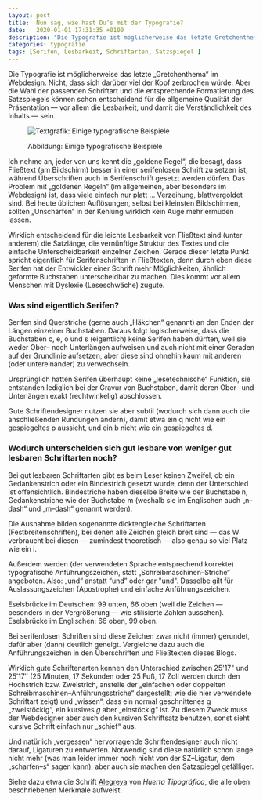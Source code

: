 ```yaml
---
layout: post
title:  Nun sag, wie hast Du’s mit der Typografie?
date:   2020-01-01 17:31:35 +0100
description: "Die Typografie ist möglicherweise das letzte Gretchenthema im Webdesign. Die Wahl der passenden Schriftart und die richtige Formatierung können für Lesbarkeit und Verständnis entscheidend sein."
categories: typografie
tags: [Serifen, Lesbarkeit, Schriftarten, Satzspiegel ]
---
```


<p>Die Typografie ist möglicherweise das letzte &#8222;Gretchenthema&#8220; im Webdesign. Nicht, dass sich darüber viel der Kopf zerbrochen würde. Aber die Wahl der passenden Schriftart und die entsprechende Formatierung des Satzspiegels können schon entscheidend für die allgemeine Qualität der Präsentation &#8212; vor allem die Lesbarkeit, und damit die Verständlichkeit des Inhalts &#8212; sein.</p>
<!--more-->
<figure><p><img src="{{site.baseurl}}/assets/images/typografie.png" alt="Textgrafik: Einige typografische Beispiele" /></p><figcaption><p>Abbildung: Einige typografische Beispiele</p></figcaption></figure>

<p>Ich nehme an, jeder von uns kennt die &#8222;goldene Regel&#8220;, die besagt, dass Fließtext (am Bildschirm) besser in einer serifenlosen Schrift zu setzen ist, während Überschriften auch in Serifenschrift gesetzt werden dürfen. Das Problem mit &#8222;goldenen Regeln&#8220; (im allgemeinen, aber besonders im Webdesign) ist, dass viele einfach nur platt &#8230; Verzeihung, blattvergoldet sind. Bei heute üblichen Auflösungen, selbst bei kleinsten Bildschirmen, sollten &#8222;Unschärfen&#8220; in der Kehlung wirklich kein Auge mehr ermüden lassen.</p>

<p>Wirklich entscheidend für die leichte Lesbarkeit von Fließtext sind (unter anderem) die Satzlänge, die vernünftige Struktur des Textes und die einfache Unterscheidbarkeit einzelner Zeichen. Gerade dieser letzte Punkt spricht eigentlich für Serifenschriften in Fließtexten, denn durch eben diese Serifen hat der Entwickler einer Schrift mehr Möglichkeiten, ähnlich geformte Buchstaben unterscheidbar zu machen. Dies kommt vor allem Menschen mit Dyslexie (Leseschwäche) zugute.</p>

<h3>Was sind eigentlich Serifen?</h3>

<p>Serifen sind Querstriche (gerne auch &#8222;Häkchen&#8220; genannt) an den Enden der Längen einzelner Buchstaben. Daraus folgt logischerweise, dass die Buchstaben c, e, o und s (eigentlich) keine Serifen haben dürften, weil sie weder Ober&#8211; noch Unterlängen aufweisen und auch nicht mit einer Geraden auf der Grundlinie aufsetzen, aber diese sind ohnehin kaum mit anderen (oder untereinander) zu verwechseln.</p>

<p>Ursprünglich hatten Serifen überhaupt keine &#8222;lesetechnische&#8220; Funktion, sie entstanden lediglich bei der Gravur von Buchstaben, damit deren Ober&#8211; und Unterlängen exakt (rechtwinkelig) abschlossen.</p>

<p>Gute Schriftendesigner nutzen sie aber subtil (wodurch sich dann auch die anschließenden Rundungen ändern), damit etwa ein q nicht wie ein gespiegeltes p aussieht, und ein b nicht wie ein gespiegeltes d.</p>

<h3>Wodurch unterscheiden sich gut lesbare von weniger gut lesbaren Schriftarten noch?</h3>

<p>Bei gut lesbaren Schriftarten gibt es beim Leser keinen Zweifel, ob ein Gedankenstrich oder ein Bindestrich gesetzt wurde, denn der Unterschied ist offensichtlich. Bindestriche haben dieselbe Breite wie der Buchstabe n, Gedankenstriche wie der Buchstabe m (weshalb sie im Englischen auch &#8222;n&#8211;dash&#8220; und &#8222;m&#8211;dash&#8220; genannt werden).</p>

<p>Die Ausnahme bilden sogenannte dicktengleiche Schriftarten (Festbreitenschriften), bei denen alle Zeichen gleich breit sind &#8212; das W verbraucht bei diesen &#8212; zumindest theoretisch &#8212; also genau so viel Platz wie ein i.</p>

<p>Außerdem werden (der verwendeten Sprache entsprechend korrekte) typografische Anführungszeichen, statt &#8222;Schreibmaschinen&#8211;Striche&#8220; angeboten. Also: &#8222;und&#8220; anstatt &#8220;und&#8221; oder gar "und". Dasselbe gilt für Auslassungszeichen (Apostrophe) und einfache Anführungszeichen.</p>

<p>Eselsbrücke im Deutschen: 99 unten, 66 oben (weil die Zeichen &#8212; besonders in der Vergrößerung &#8212; wie stilisierte Zahlen aussehen). Eselsbrücke im Englischen: 66 oben, 99 oben.</p>

<p>Bei serifenlosen Schriften sind diese Zeichen zwar nicht (immer) gerundet, dafür aber (dann) deutlich geneigt. Vergleiche dazu auch die Anführungszeichen in den Überschriften und Fließtexten dieses Blogs.</p>

<p>Wirklich gute Schriftenarten kennen den Unterschied zwischen 25'17&#34; und 25&#697;17&#698; (25 Minuten, 17 Sekunden oder 25 Fuß, 17 Zoll werden durch den Hochstrich bzw. Zweistrich, anstelle der &#8222;einfachen oder doppelten Schreibmaschinen&#8211;Anführungsstriche&#8220; dargestellt; wie die hier verwendete Schriftart zeigt) und &#8222;wissen&#8220;, dass ein normal geschnittenes g &#8222;zweistöckig&#8220;, ein kursives <em>g</em> aber &#8222;einstöckig&#8220; ist. Zu diesem Zweck muss der Webdesigner aber auch den kursiven Schriftsatz benutzen, sonst sieht kursive Schrift einfach nur &#8222;schief&#8220; aus.</p>

<p>Und natürlich &#8222;vergessen&#8220; hervorragende Schriftendesigner auch nicht darauf, Ligaturen zu entwerfen. Notwendig sind diese natürlich schon lange nicht mehr (was man leider immer noch nicht von der <abbr>SZ</abbr>&#8211;Ligatur, dem &#8222;scharfen&#8211;s&#8220; sagen kann), aber auch sie machen den Satzspiegel gefälliger.</p>

<p>Siehe dazu etwa die Schrift <a rel="external" title="Folge diesem Verweis zu Google Fonts, um die erwähnte Schrift zu betrachten" href="https://fonts.google.com/specimen/Alegreya">Alegreya</a> von <em>Huerta Tipográfica</em>, die alle oben beschriebenen Merkmale aufweist.</p>
